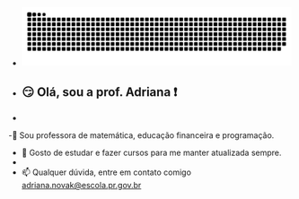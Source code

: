 - ![Snake animation](https://github.com/AdrianaNovak/AdrianaNovak/blob/output/github-contribution-grid-snake.svg)

- ##  :smirk: Olá, sou a prof. Adriana :exclamation:
- 
-:triangular_ruler: Sou professora de matemática, educação financeira e programação.
- :page_facing_up: Gosto de estudar e fazer cursos para me manter atualizada sempre.
- 
- 📫 Qualquer dúvida, entre em contato comigo adriana.novak@escola.pr.gov.br

